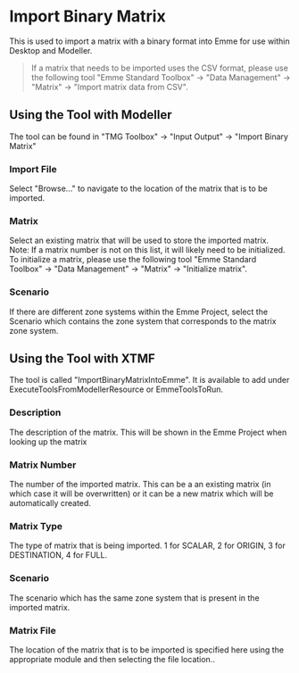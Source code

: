 ﻿
# **Import Binary Matrix**
This is used to import a matrix with a binary format into Emme for use within Desktop and Modeller.
> If a matrix that needs to be imported uses the CSV format, please use the following tool "Emme Standard Toolbox" -> "Data Management" -> "Matrix" -> "Import matrix data from CSV". 


## **Using the Tool with Modeller**
The tool can be found in "TMG Toolbox" -> "Input Output" -> "Import Binary Matrix"
### Import File
Select "Browse..." to navigate to the location of the matrix that is to be imported. 
### Matrix
Select an existing matrix that will be used to store the imported matrix. Note: If a matrix number is not on this list, it will likely need to be initialized. To initialize a matrix, please use the following tool "Emme Standard Toolbox" -> "Data Management" -> "Matrix" -> "Initialize matrix".

### Scenario
If there are different zone systems within the Emme Project, select the Scenario which contains the zone system that corresponds to the matrix zone system.

## **Using the Tool with XTMF**
The tool is called "ImportBinaryMatrixIntoEmme". It is available to add under ExecuteToolsFromModellerResource or EmmeToolsToRun.

### Description
The description of the matrix. This will be shown in the Emme Project when looking up the matrix
### Matrix Number
The number of the imported matrix. This can be a an existing matrix (in which case it will be overwritten) or it can be a new matrix which will be automatically created.
### Matrix Type
The type of matrix that is being imported. 1 for SCALAR, 2 for ORIGIN, 3 for DESTINATION, 4 for FULL.
### Scenario
The scenario which has the same zone system that is present in the imported matrix.
### Matrix File
The location of the matrix that is to be imported is specified here using the appropriate module and then selecting the file location..

